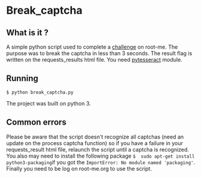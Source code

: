 # Break_captcha

## What is it ?

A simple python script used to complete a [challenge](https://www.root-me.org/fr/Challenges/Programmation/CAPTCHA-me-if-you-can) on root-me. The purpose was to break the captcha in less than 3 seconds. The result flag is written on the requests_results html file. You need [pytesseract](https://pypi.org/project/pytesseract/) module.

## Running
 `$ python break_captcha.py` 

The project was built on python 3. 

## Common errors 

Please be aware that the script doesn't recognize all captchas (need an update on the process captcha function) so if you have a failure in your requests_result html file, relaunch the script until a captcha is recognized. You also may need to install the following package `$ 
sudo apt-get install python3-packaging`if you got the `ImportError: No module named 'packaging'`. Finally you need to be log on root-me.org to use the script.
 

